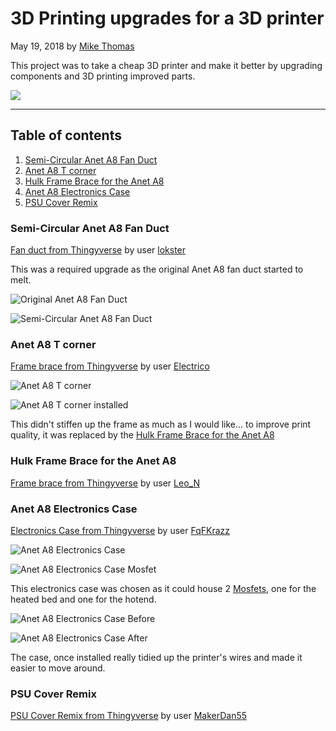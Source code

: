 # 3D Printing upgrades for a 3D printer

May 19, 2018 by [Mike Thomas](https://github.com/mikepthomas)

This project was to take a cheap 3D printer and make it better by upgrading components and 3D printing
improved parts.

![](https://github.com/mikepthomas/mikepthomas.github.io/raw/develop/src/img/printer-printed-upgrades/printed-items.jpg)

---

## Table of contents

1. [Semi-Circular Anet A8 Fan Duct](#semi-circular-anet-a8-fan-duct)
2. [Anet A8 T corner](#anet-a8-t-corner)
3. [Hulk Frame Brace for the Anet A8](#hulk-frame-brace-for-the-anet-a8)
4. [Anet A8 Electronics Case](#anet-a8-electronics-case)
5. [PSU Cover Remix](#psu-cover-remix)

### Semi-Circular Anet A8 Fan Duct

[Fan duct from Thingyverse](https://www.thingiverse.com/thing:1954001) by user [lokster](https://www.thingiverse.com/lokster)

This was a required upgrade as the original Anet A8 fan duct started to melt.

![Original Anet A8 Fan Duct](https://github.com/mikepthomas/mikepthomas.github.io/raw/develop/src/img/printer-printed-upgrades/original-fan-duct.jpg)

![Semi-Circular Anet A8 Fan Duct](https://github.com/mikepthomas/mikepthomas.github.io/raw/develop/src/img/printer-printed-upgrades/semi-circular-fan-duct.jpg)

### Anet A8 T corner

[Frame brace from Thingyverse](https://www.thingiverse.com/thing:1672959) by user [Electrico](https://www.thingiverse.com/Electrico)

![Anet A8 T corner](https://github.com/mikepthomas/mikepthomas.github.io/raw/develop/src/img/printer-printed-upgrades/t-corner.jpg)

![Anet A8 T corner installed](https://github.com/mikepthomas/mikepthomas.github.io/raw/develop/src/img/printer-printed-upgrades/t-corner-installed.jpg)

This didn't stiffen up the frame as much as I would like... to improve print quality, it was replaced by the [Hulk Frame Brace for the Anet A8](#hulk-frame-brace-for-the-anet-a8)

### Hulk Frame Brace for the Anet A8

[Frame brace from Thingyverse](https://www.thingiverse.com/thing:2189694) by user [Leo_N](https://www.thingiverse.com/Leo_N)

### Anet A8 Electronics Case

[Electronics Case from Thingyverse](https://www.thingiverse.com/thing:2670756) by user [FqFKrazz](https://www.thingiverse.com/FqFKrazz)

![Anet A8 Electronics Case](https://github.com/mikepthomas/mikepthomas.github.io/raw/develop/src/img/printer-printed-upgrades/electronics-case.jpg)

![Anet A8 Electronics Case Mosfet](https://github.com/mikepthomas/mikepthomas.github.io/raw/develop/src/img/printer-printed-upgrades/mosfet.jpg)

This electronics case was chosen as it could house 2 [Mosfets](printer.md#safety-upgrades), one for the heated bed and one for the hotend.

![Anet A8 Electronics Case Before](https://github.com/mikepthomas/mikepthomas.github.io/raw/develop/src/img/printer-printed-upgrades/electronics-case-before.jpg)

![Anet A8 Electronics Case After](https://github.com/mikepthomas/mikepthomas.github.io/raw/develop/src/img/printer-printed-upgrades/electronics-case-after.jpg)

The case, once installed really tidied up the printer's wires and made it easier to move around.

### PSU Cover Remix

[PSU Cover Remix from Thingyverse](https://www.thingiverse.com/thing:3344502) by user [MakerDan55](https://www.thingiverse.com/MakerDan55)
